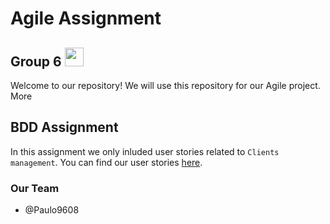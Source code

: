 # Agile Assignment 
## Group 6 <img src="https://raw.githubusercontent.com/MartinHeinz/MartinHeinz/master/wave.gif" width="30px">

Welcome to our repository! 
We will use this repository for our Agile project.
More

## BDD Assignment
In this assignment we only inluded user stories related to `Clients management`. 
You can find our user stories [here](https://github.com/AgileObjectOrientedProgramming/AgileAssignment/projects/1).

### Our Team
- @Paulo9608
